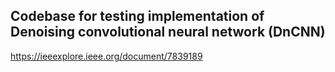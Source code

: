 ## Codebase for testing implementation of Denoising convolutional neural network (DnCNN)
   
https://ieeexplore.ieee.org/document/7839189